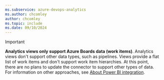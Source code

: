```yaml
---
ms.subservice: azure-devops-analytics
ms.author: chcomley
author: chcomley
ms.topic: include
ms.date: 09/10/2024
---
```


> [!IMPORTANT]
> **Analytics views only support Azure Boards data (work items)**. Analytics views don't support other data types, such as pipelines. Views provide a flat list of work items and don't support work item hierarchies. At this point, there are no plans to update the connector to support other types of data. For information on other approaches, see [About Power BI integration](../overview.md).
